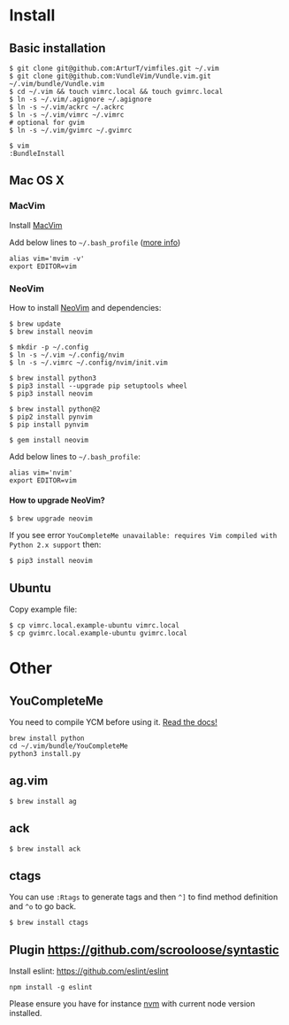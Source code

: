 # Install

## Basic installation

    $ git clone git@github.com:ArturT/vimfiles.git ~/.vim
    $ git clone git@github.com:VundleVim/Vundle.vim.git ~/.vim/bundle/Vundle.vim
    $ cd ~/.vim && touch vimrc.local && touch gvimrc.local
    $ ln -s ~/.vim/.agignore ~/.agignore
    $ ln -s ~/.vim/ackrc ~/.ackrc
    $ ln -s ~/.vim/vimrc ~/.vimrc
    # optional for gvim
    $ ln -s ~/.vim/gvimrc ~/.gvimrc

    $ vim
    :BundleInstall

## Mac OS X

### MacVim

Install [MacVim](http://code.google.com/p/macvim/)

Add below lines to `~/.bash_profile` ([more info](http://apple.stackexchange.com/questions/14299/replaced-usr-bin-vim-now-i-get-error-messages/14317#14317))

    alias vim='mvim -v'
    export EDITOR=vim

### NeoVim

How to install [NeoVim](https://github.com/neovim/neovim) and dependencies:

    $ brew update
    $ brew install neovim

    $ mkdir -p ~/.config
    $ ln -s ~/.vim ~/.config/nvim
    $ ln -s ~/.vimrc ~/.config/nvim/init.vim

    $ brew install python3
    $ pip3 install --upgrade pip setuptools wheel
    $ pip3 install neovim

    $ brew install python@2
    $ pip2 install pynvim
    $ pip install pynvim

    $ gem install neovim

Add below lines to `~/.bash_profile`:

    alias vim='nvim'
    export EDITOR=vim

#### How to upgrade NeoVim?

    $ brew upgrade neovim

If you see error `YouCompleteMe unavailable: requires Vim compiled with Python 2.x support` then:

    $ pip3 install neovim

## Ubuntu

Copy example file:

    $ cp vimrc.local.example-ubuntu vimrc.local
    $ cp gvimrc.local.example-ubuntu gvimrc.local

# Other

## YouCompleteMe

You need to compile YCM before using it. [Read the docs!](https://github.com/Valloric/YouCompleteMe)

```
brew install python
cd ~/.vim/bundle/YouCompleteMe
python3 install.py
```

## ag.vim

    $ brew install ag

## ack

    $ brew install ack

## ctags

You can use `:Rtags` to generate tags and then `^]` to find method definition and `^o` to go back.

    $ brew install ctags

## Plugin https://github.com/scrooloose/syntastic

Install eslint: https://github.com/eslint/eslint

`npm install -g eslint`

Please ensure you have for instance [nvm](https://github.com/creationix/nvm) with current node version installed.
